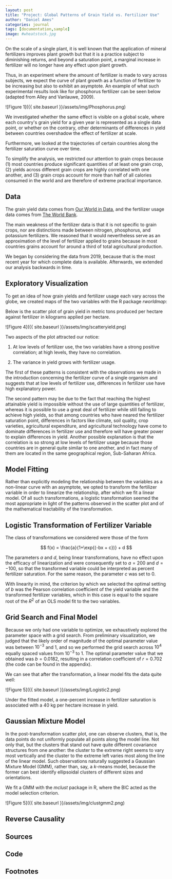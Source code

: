 ```yaml
---
layout: post
title: "Project: Global Patterns of Grain Yield vs. Fertilizer Use"
author: "Daniel Ames"
categories: journal
tags: [documentation,sample]
image: #wheatstock.jpg
---
```

On the scale of a single plant, it is well known that the application of mineral fertilizers improves plant growth but that it is a practice subject to diminishing returns, and beyond a saturation point, a marginal increase in fertilizer will no longer have any effect upon plant growth.

Thus, in an experiment where the amount of fertilizer is made to vary across subjects, we expect the curve of plant growth as a function of fertilizer to be increasing but also to exhibit an asymptote. An example of what such experimental results look like for phosphorus fertilizer can be seen below (adapted from Alley and Vanlauwe, 2009).

![Figure 1]({{ site.baseurl }}/assets/img/Phosphorus.png)

We investigated whether the same effect is visible on a global scale, where each country's grain yield for a given year is represented as a single data point, or whether on the contrary, other determinants of differences in yield between countries overshadow the effect of fertilizer at scale. 

Furthermore, we looked at the trajectories of certain countries along the fertilizer saturation curve over time.

To simplify the analysis, we restricted our attention to grain crops because (1) most countries produce significant quantities of at least one grain crop, (2) yields across different grain crops are highly correlated with one another, and (3) grain crops account for more than half of all calories consumed in the world and are therefore of extreme practical importance.

## Data

The grain yield data comes from [Our World in Data](https://ourworldindata.org/crop-yields), and the fertilizer usage data comes from [The World Bank](https://data.worldbank.org/indicator/AG.CON.FERT.ZS). 

The main weakness of the fertilizer data is that it is not specific to grain crops, nor are distinctions made between nitrogen, phosphorus, and potassium fertilizers. We reasoned that it would nevertheless serve as an approximation of the level of fertilizer applied to grains because in most countries grains account for around a third of total agricultural production.

We began by considering the data from 2019, because that is the most recent year for which complete data is available. Afterwards, we extended our analysis backwards in time.

## Exploratory Visualization
To get an idea of how grain yields and fertilizer usage each vary across the globe, we created maps of the two variables with the R package _rworldmap_:


Below is the scatter plot of grain yield in metric tons produced per hectare against fertilizer in kilograms applied per hectare. 

![Figure 4]({{ site.baseurl }}/assets/img/scatteryield.png)

Two aspects of the plot attracted our notice:

1. At low levels of fertilizer use, the two variables have a strong positive correlation; at high levels, they have no correlation.

2. The variance in yield grows with fertilizer usage.

The first of these patterns is consistent with the observations we made in the introduction concerning the fertilizer curve of a single organism and suggests that at low levels of fertilizer use, differences in fertilizer use have high explanatory power.

The second pattern may be due to the fact that reaching the highest attainable yield is impossible without the use of large quantities of fertilizer, whereas it is possible to use a great deal of fertilizer while still failing to achieve high yields, so that among countries who have neared the fertilizer saturation point, differences in factors like climate, soil quality, crop varieties, agricultural expenditure, and agricultural technology have come to dominate differences in fertilizer use and therefore will have greater power to explain differences in yield. Another possible explanation is that the correlation is so strong at low levels of fertilizer usage because those countries are in general quite similar to one another, and in fact many of them are located in the same geographical region, Sub-Saharan Africa.

## Model Fitting

Rather than explicitly modeling the relationship between the variables as a non-linear curve with an asymptote, we opted to transform the fertilizer variable in order to linearize the relationship, after which we fit a linear model. Of all such transformations, a logistic transformation seemed the most appropriate in light of the patterns observed in the scatter plot and of the mathematical tractability of the transformation.

## Logistic Transformation of Fertilizer Variable

The class of transformations we considered were those of the form 

$$
f(x) = \frac{a}{1+\exp{(-bx + c})} + d
$$

The parameters $a$ and $d$, being linear transformations, have no effect upon the efficacy of linearization and were consequently set to $a = 200$ and $d = -100$, so that the transformed variable could be interpreted as percent fertilizer saturation. For the same reason, the parameter $c$ was set to $0$.

With linearity in mind, the criterion by which we selected the optimal setting of $b$ was the Pearson correlation coefficient of the yield variable and the transformed fertilizer variables, which in this case is equal to the square root of the $R^2$ of an OLS model fit to the two variables.

## Grid Search and Final Model
Because we only had one variable to optimize, we exhaustively explored the parameter space with a grid search. From preliminary visualization, we judged that the likely order of magnitude of the optimal parameter value was between $10^{-3}$ and 1, and so we performed the grid search across $10^4$ equally spaced values from $10^{-3}$ to 1. The optimal parameter value that we obtained was $b = 0.0182$, resulting in a correlation coefficient of $r = 0.702$ (the code can be found in the appendix).

We can see that after the transformation, a linear model fits the data quite well:

![Figure 5]({{ site.baseurl }}/assets/img/Logistic2.png)

Under the fitted model, a one-percent increase in fertilizer saturation is associated with a 40 kg per hectare increase in yield.

## Gaussian Mixture Model

In the post-transformation scatter plot, one can observe clusters, that is, the data points do not uniformly populate all points along the model line. Not only that, but the clusters that stand out have quite different covariance structures from one another: the cluster to the extreme right seems to vary most vertically and the cluster to the extreme left varies most along the line of the linear model. Such observations naturally suggested a Gaussian Mixture Model (GMM), rather than, say, a $k$-means model, because the former can best identify ellipsoidal clusters of different sizes and orientations.

We fit a GMM with the $mclust$ package in R, where the BIC acted as the model selection criterion.

![Figure 5]({{ site.baseurl }}/assets/img/clustgmm2.png)
## Reverse Causality

## Sources

## Code

## Footnotes


